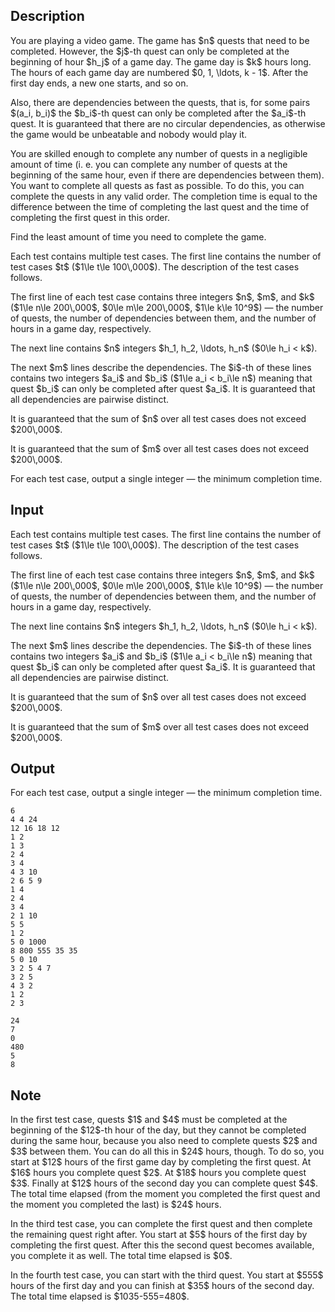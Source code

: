 ## Description

<div><p>You are playing a video game. The game has $n$ quests that need to be completed. However, the $j$-th quest can only be completed at the beginning of hour $h_j$ of a game day. The game day is $k$ hours long. The hours of each game day are numbered $0, 1, \ldots, k - 1$. After the first day ends, a new one starts, and so on.</p><p>Also, there are dependencies between the quests, that is, for some pairs $(a_i, b_i)$ the $b_i$-th quest can only be completed after the $a_i$-th quest. It is guaranteed that there are <span class="tex-font-style-bf">no circular dependencies</span>, as otherwise the game would be unbeatable and nobody would play it.</p><p>You are skilled enough to complete any number of quests in a negligible amount of time (i.&nbsp;e. you can complete any number of quests at the beginning of the same hour, even if there are dependencies between them). You want to complete all quests as fast as possible. To do this, you can complete the quests in any valid order. The completion time is equal to the difference between the time of completing the last quest and the time of completing the first quest in this order.</p><p>Find the least amount of time you need to complete the game.</p></div><div class="input-specification"><p>Each test contains multiple test cases. The first line contains the number of test cases $t$ ($1\le t\le 100\,000$). The description of the test cases follows.</p><p>The first line of each test case contains three integers $n$, $m$, and $k$ ($1\le n\le 200\,000$, $0\le m\le 200\,000$, $1\le k\le 10^9$)&nbsp;— the number of quests, the number of dependencies between them, and the number of hours in a game day, respectively.</p><p>The next line contains $n$ integers $h_1, h_2, \ldots, h_n$ ($0\le h_i &lt; k$).</p><p>The next $m$ lines describe the dependencies. The $i$-th of these lines contains two integers $a_i$ and $b_i$ ($1\le a_i &lt; b_i\le n$) meaning that quest $b_i$ can only be completed after quest $a_i$. It is guaranteed that all dependencies are pairwise distinct.</p><p>It is guaranteed that the sum of $n$ over all test cases does not exceed $200\,000$.</p><p>It is guaranteed that the sum of $m$ over all test cases does not exceed $200\,000$.</p></div><div class="output-specification"><p>For each test case, output a single integer&nbsp;— the minimum completion time.</p></div>

## Input

<p>Each test contains multiple test cases. The first line contains the number of test cases $t$ ($1\le t\le 100\,000$). The description of the test cases follows.</p><p>The first line of each test case contains three integers $n$, $m$, and $k$ ($1\le n\le 200\,000$, $0\le m\le 200\,000$, $1\le k\le 10^9$)&nbsp;— the number of quests, the number of dependencies between them, and the number of hours in a game day, respectively.</p><p>The next line contains $n$ integers $h_1, h_2, \ldots, h_n$ ($0\le h_i &lt; k$).</p><p>The next $m$ lines describe the dependencies. The $i$-th of these lines contains two integers $a_i$ and $b_i$ ($1\le a_i &lt; b_i\le n$) meaning that quest $b_i$ can only be completed after quest $a_i$. It is guaranteed that all dependencies are pairwise distinct.</p><p>It is guaranteed that the sum of $n$ over all test cases does not exceed $200\,000$.</p><p>It is guaranteed that the sum of $m$ over all test cases does not exceed $200\,000$.</p>

## Output

<p>For each test case, output a single integer&nbsp;— the minimum completion time.</p>





```input1|2,3,4,5,6,7,13,14,15,18,19
6
4 4 24
12 16 18 12
1 2
1 3
2 4
3 4
4 3 10
2 6 5 9
1 4
2 4
3 4
2 1 10
5 5
1 2
5 0 1000
8 800 555 35 35
5 0 10
3 2 5 4 7
3 2 5
4 3 2
1 2
2 3
```




```output1
24
7
0
480
5
8
```



## Note

<p>In the first test case, quests $1$ and $4$ must be completed at the beginning of the $12$-th hour of the day, but they cannot be completed during the same hour, because you also need to complete quests $2$ and $3$ between them. You can do all this in $24$ hours, though. To do so, you start at $12$ hours of the first game day by completing the first quest. At $16$ hours you complete quest $2$. At $18$ hours you complete quest $3$. Finally at $12$ hours of the second day you can complete quest $4$. The total time elapsed (from the moment you completed the first quest and the moment you completed the last) is $24$ hours.</p><p>In the third test case, you can complete the first quest and then complete the remaining quest right after. You start at $5$ hours of the first day by completing the first quest. After this the second quest becomes available, you complete it as well. The total time elapsed is $0$.</p><p>In the fourth test case, you can start with the third quest. You start at $555$ hours of the first day and you can finish at $35$ hours of the second day. The total time elapsed is $1035-555=480$.</p>
